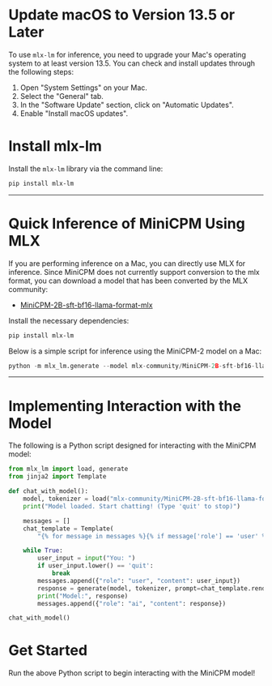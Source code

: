 # Update macOS to Version 13.5 or Later

To use `mlx-lm` for inference, you need to upgrade your Mac's operating system to at least version 13.5. You can check and install updates through the following steps:

1. Open "System Settings" on your Mac.
2. Select the "General" tab.
3. In the "Software Update" section, click on "Automatic Updates".
4. Enable "Install macOS updates".

# Install mlx-lm

Install the `mlx-lm` library via the command line:

```sh
pip install mlx-lm
```

---

# Quick Inference of MiniCPM Using MLX

If you are performing inference on a Mac, you can directly use MLX for inference. Since MiniCPM does not currently support conversion to the mlx format, you can download a model that has been converted by the MLX community:

- [MiniCPM-2B-sft-bf16-llama-format-mlx](https://huggingface.co/mlx-community/MiniCPM-2B-sft-bf16-llama-format-mlx)

Install the necessary dependencies:

```bash
pip install mlx-lm
```

Below is a simple script for inference using the MiniCPM-2 model on a Mac:

```python
python -m mlx_lm.generate --model mlx-community/MiniCPM-2B-sft-bf16-llama-format-mlx --prompt "hello, tell me a joke." --trust-remote-code
```

---

# Implementing Interaction with the Model

The following is a Python script designed for interacting with the MiniCPM model:

```python
from mlx_lm import load, generate
from jinja2 import Template

def chat_with_model():
    model, tokenizer = load("mlx-community/MiniCPM-2B-sft-bf16-llama-format-mlx")
    print("Model loaded. Start chatting! (Type 'quit' to stop)")

    messages = []
    chat_template = Template(
        "{% for message in messages %}{% if message['role'] == 'user' %}{{'<User>' + message['content'].strip() + '<AI>'}}{% else %}{{message['content'].strip()}}{% endif %}{% endfor %}")

    while True:
        user_input = input("You: ")
        if user_input.lower() == 'quit':
            break
        messages.append({"role": "user", "content": user_input})
        response = generate(model, tokenizer, prompt=chat_template.render(messages=messages), verbose=True)
        print("Model:", response)
        messages.append({"role": "ai", "content": response})

chat_with_model()
```

# Get Started

Run the above Python script to begin interacting with the MiniCPM model!